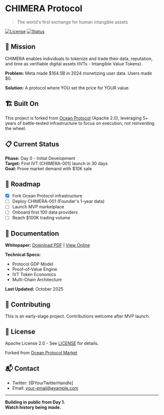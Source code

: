 # CHIMERA Protocol

> The world's first exchange for human intangible assets

[![License](https://img.shields.io/badge/License-Apache%202.0-blue.svg)](LICENSE)
[![Status](https://img.shields.io/badge/Status-Alpha-orange.svg)]()

## 🎯 Mission

CHIMERA enables individuals to tokenize and trade their data, reputation, and time as verifiable digital assets (IVTs - Intangible Value Tokens).

**Problem:** Meta made $164.5B in 2024 monetizing user data. Users made $0.

**Solution:** A protocol where YOU set the price for YOUR value.

## 🏗️ Built On

This project is forked from [Ocean Protocol](https://github.com/oceanprotocol/market) (Apache 2.0), leveraging 5+ years of battle-tested infrastructure to focus on execution, not reinventing the wheel.

## 📋 Current Status

**Phase:** Day 0 - Initial Development  
**Target:** First IVT (CHIMERA-001) launch in 30 days  
**Goal:** Prove market demand with $10K sale

## 🚀 Roadmap

- [x] Fork Ocean Protocol infrastructure
- [ ] Deploy CHIMERA-001 (Founder's 1-year data)
- [ ] Launch MVP marketplace
- [ ] Onboard first 100 data providers
- [ ] Reach $100K trading volume

## 📖 Documentation

**Whitepaper:** [Download PDF](./docs/CHIMERA_Protocol_Whitepaper_v2.0_Oct2025.pdf) | [View Online](./docs/whitepaper.md)

**Technical Specs:**
- Protocol GDP Model
- Proof-of-Value Engine
- IVT Token Economics
- Multi-Chain Architecture

**Last Updated:** October 2025

## 🤝 Contributing

This is an early-stage project. Contributions welcome after MVP launch.

## 📄 License

Apache License 2.0 - See [LICENSE](LICENSE) for details.

Forked from [Ocean Protocol Market](https://github.com/oceanprotocol/market)

## 📬 Contact

- Twitter: [@YourTwitterHandle]
- Email: your-email@example.com

---

**Building in public from Day 1.**  
**Watch history being made.**
